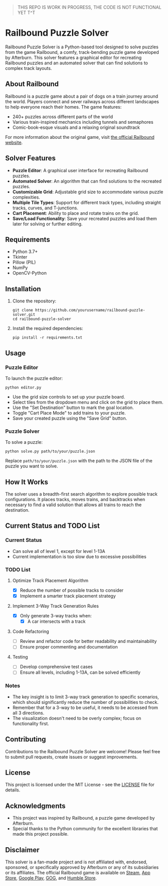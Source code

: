 > THIS REPO IS WORK IN PROGRESS, THE CODE IS NOT FUNCTIONAL YET T^T

# Railbound Puzzle Solver

Railbound Puzzle Solver is a Python-based tool designed to solve puzzles from the game Railbound, a comfy, track-bending puzzle game developed by Afterburn. This solver features a graphical editor for recreating Railbound puzzles and an automated solver that can find solutions to complex track layouts.

## About Railbound

Railbound is a puzzle game about a pair of dogs on a train journey around the world. Players connect and sever railways across different landscapes to help everyone reach their homes. The game features:

- 240+ puzzles across different parts of the world
- Various train-inspired mechanics including tunnels and semaphores
- Comic-book-esque visuals and a relaxing original soundtrack

For more information about the original game, visit [the official Railbound website](https://afterburn.games/railbound).

## Solver Features

- **Puzzle Editor**: A graphical user interface for recreating Railbound puzzles.
- **Automated Solver**: An algorithm that can find solutions to the recreated puzzles.
- **Customizable Grid**: Adjustable grid size to accommodate various puzzle complexities.
- **Multiple Tile Types**: Support for different track types, including straight tracks, curves, and T-junctions.
- **Cart Placement**: Ability to place and rotate trains on the grid.
- **Save/Load Functionality**: Save your recreated puzzles and load them later for solving or further editing.

## Requirements

- Python 3.7+
- Tkinter
- Pillow (PIL)
- NumPy
- OpenCV-Python

## Installation

1. Clone the repository:

   ```
   git clone https://github.com/yourusername/railbound-puzzle-solver.git
   cd railbound-puzzle-solver
   ```

2. Install the required dependencies:
   ```
   pip install -r requirements.txt
   ```

## Usage

### Puzzle Editor

To launch the puzzle editor:

```
python editor.py
```

- Use the grid size controls to set up your puzzle board.
- Select tiles from the dropdown menu and click on the grid to place them.
- Use the "Set Destination" button to mark the goal location.
- Toggle "Cart Place Mode" to add trains to your puzzle.
- Save your created puzzle using the "Save Grid" button.

### Puzzle Solver

To solve a puzzle:

```
python solve.py path/to/your/puzzle.json
```

Replace `path/to/your/puzzle.json` with the path to the JSON file of the puzzle you want to solve.

## How It Works

The solver uses a breadth-first search algorithm to explore possible track configurations. It places tracks, moves trains, and backtracks when necessary to find a valid solution that allows all trains to reach the destination.

## Current Status and TODO List

### Current Status

- Can solve all of level 1, except for level 1-13A
- Current implementation is too slow due to excessive possibilities

### TODO List

1. Optimize Track Placement Algorithm

   - [x] Reduce the number of possible tracks to consider
   - [x] Implement a smarter track placement strategy

2. Implement 3-Way Track Generation Rules

   - [x] Only generate 3-way tracks when:
     - [x] A car intersects with a track

3. Code Refactoring

   - [ ] Review and refactor code for better readability and maintainability
   - [ ] Ensure proper commenting and documentation

4. Testing

   - [ ] Develop comprehensive test cases
   - [ ] Ensure all levels, including 1-13A, can be solved efficiently

### Notes

- The key insight is to limit 3-way track generation to specific scenarios, which should significantly reduce the number of possibilities to check.
- Remember that for a 3-way to be useful, it needs to be accessed from all 3 directions.
- The visualization doesn't need to be overly complex; focus on functionality first.

## Contributing

Contributions to the Railbound Puzzle Solver are welcome! Please feel free to submit pull requests, create issues or suggest improvements.

## License

This project is licensed under the MIT License - see the [LICENSE](LICENSE) file for details.

## Acknowledgments

- This project was inspired by Railbound, a puzzle game developed by Afterburn.
- Special thanks to the Python community for the excellent libraries that made this project possible.

## Disclaimer

This solver is a fan-made project and is not affiliated with, endorsed, sponsored, or specifically approved by Afterburn or any of its subsidiaries or its affiliates. The official Railbound game is available on [Steam](https://store.steampowered.com/app/1967510/Railbound/), [App Store](https://apps.apple.com/us/app/railbound/id1619014876), [Google Play](https://play.google.com/store/apps/details?id=games.afterburn.railbound), [GOG](https://www.gog.com/game/railbound), and [Humble Store](https://www.humblebundle.com/store/railbound).
